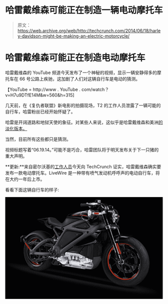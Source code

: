 # 哈雷戴维森可能正在制造一辆电动摩托车

> 原文：<https://web.archive.org/web/http://techcrunch.com/2014/06/18/harley-davidson-might-be-making-an-electric-motorcycle/>

# 哈雷戴维森可能正在制造电动摩托车

哈雷戴维森的 YouTube 频道今天发布了一个神秘的视频，显示一辆安静得多的摩托车在 66 号公路上疾驰，这加剧了人们对这辆自行车是电动的猜测。

【YouTube = http://www . YouTube . com/watch？v=H7u9DTfE14M&w=560&h=315]

几天前，在《复仇者联盟》新电影的拍摄现场，T2 的工作人员泄露了一辆可能的自行车，哈雷粉丝已经开始怀疑了。

哈雷是开阔道路和地狱天使的象征。对某些人来说，这似乎是哈雷戴维森和美洲[的淡化版本。](https://web.archive.org/web/20230326052437/http://www.cnet.com/news/apocalypse-growl-harley-davidson-to-make-electric-motorcycle/)

当然，目前所有这些都只是猜测。

视频标题写着“06.19.14。”可能不是巧合，哈雷团队将于明天发布关于下一只猪的重大声明。

**更新:**来自密尔沃基的[工作人员](https://web.archive.org/web/20230326052437/http://www.harley-davidson.com/content/h-d/en_US/home.html)今天向 TechCrunch 证实，哈雷戴维森确实要发布一款电动摩托车。LiveWire 是一种带有喷气发动机呼呼声的电动自行车，将在大约一年后上市。

看看下面这辆自行车的样子:

![Harleylivewirefirstlook](img/8e11bb1a5b94772f5d6596aa30961762.png)